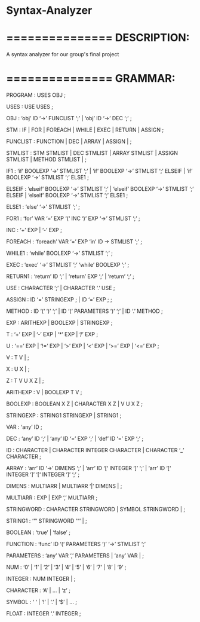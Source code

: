 Syntax-Analyzer
===============

===============
DESCRIPTION:
===============
A syntax analyzer for our group's final project

===============
GRAMMAR:
===============

PROGRAM	: USES OBJ
		;

USES	: USE USES
		;

OBJ		: ‘obj’ ID ‘->’ FUNCLIST ‘;’
		| ‘obj’ ID ‘->’ DEC ‘;’
		;

STM		: IF | FOR | FOREACH | WHILE | EXEC | RETURN | ASSIGN
		;

FUNCLIST	: FUNCTION
			| DEC
			| ARRAY
			| ASSIGN
			|
			;

STMLIST	: STM STMLIST
		| DEC STMLIST
		| ARRAY STMLIST
		| ASSIGN STMLIST
		| METHOD STMLIST
		|
		;

IF1		: ‘if’ BOOLEXP ‘->’ STMLIST ‘;’
		| ‘if’ BOOLEXP ‘->’ STMLIST ‘;’ ELSEIF
		| ‘if’ BOOLEXP ‘->’ STMLIST ‘;’ ELSE1
		;

ELSEIF	: ‘elseif’ BOOLEXP ‘->’ STMLIST ‘;’
		| ‘elseif’ BOOLEXP ‘->’ STMLIST ‘;’ ELSEIF
		| ‘elseif’ BOOLEXP ‘->’ STMLIST ‘;’ ELSE1
		;

ELSE1	: ‘else’ ‘->’ STMLIST ‘;’
		;

FOR1	: ‘for’ VAR ‘=’ EXP ‘(‘ INC ‘)’ EXP ‘->’ STMLIST ‘;’
		;

INC		: ‘+’ EXP
		| ‘-’ EXP
		;

FOREACH	: ‘foreach’ VAR ‘=’ EXP ‘in’ ID -> STMLIST ‘;’
		;

WHILE1	: ‘while’ BOOLEXP ‘->’ STMLIST ‘;’
		;

EXEC	: ‘exec’ ‘->’ STMLIST ‘;’ ‘while’ BOOLEXP ‘;’
		;

RETURN1	: ‘return’ ID ‘;’
		| ‘return’ EXP ‘;’
		| ‘return’ ‘;’
		;

USE		: CHARACTER ‘;’
		| CHARACTER ‘.’ USE
		;

ASSIGN	: ID ‘=’ STRINGEXP ;
		| ID ‘=’ EXP ;
		;

METHOD		: ID ‘(‘ ‘)’ ‘;’
		| ID ‘(‘ PARAMETERS ‘)’ ‘;’
		| ID ‘.’ METHOD
		;

EXP		: ARITHEXP
		| BOOLEXP
		| STRINGEXP
		;

T		: ‘+’ EXP
		| ‘-’ EXP
		| ‘*’ EXP
		| ‘/’ EXP
		;

U		: ‘==’ EXP
		| ‘!=’ EXP
		| ‘>’ EXP
		| ‘<’ EXP
		| ‘>=’ EXP
		| ‘<=’ EXP
		;

V		: T V
		|
		;

X		: U X
		|
		;

Z		: T V U X Z
		|
		;

ARITHEXP	: V
			| BOOLEXP T V
			;

BOOLEXP	: BOOLEAN X Z
		| CHARACTER X Z
		| V U X Z
		;

STRINGEXP 	: STRING1 STRINGEXP
			| STRING1
			;

VAR		: ‘any’ ID
		;

DEC		: ‘any’ ID ‘;’
		| ‘any’ ID ‘=’ EXP ‘;’
		| ‘def’ ID ‘=’ EXP ‘;’
		;

ID		: CHARACTER
		| CHARACTER INTEGER CHARACTER
		| CHARACTER ‘_’ CHARACTER
		;

ARRAY	: ‘arr’ ID ‘->’ DIMENS ‘;’
		| ‘arr’ ID ‘[‘ INTEGER ‘]’ ‘;’
		| ‘arr’ ID ‘[‘ INTEGER ‘]’ ‘[‘ INTEGER ‘]’ ‘;’
		;

DIMENS	: MULTIARR
		| MULTIARR ‘|’ DIMENS
		|
		;

MULTIARR	: EXP
			| EXP ‘,’ MULTIARR
			;

STRINGWORD	: CHARACTER STRINGWORD
			| SYMBOL STRINGWORD
			|
			;

STRING1	: ‘“‘ STRINGWORD ‘“‘
		|
		;

BOOLEAN	: ‘true’
		| ‘false’
		;

FUNCTION	: ‘func’ ID ‘(‘ PARAMETERS ‘)’ ‘->’ STMLIST ‘;’

PARAMETERS	: ‘any’ VAR ‘,’ PARAMETERS
			| ‘any’ VAR
			|
			;

NUM		: ‘0’ | ‘1’ | ‘2’ | ‘3’ | ‘4’ | ‘5’ | ‘6’ | ‘7’ | ‘8’ | ‘9’
		;

INTEGER	: NUM INTEGER
		|
		;

CHARACTER	: ‘A’ | ... | ‘z’
			;

SYMBOL	: ‘ ‘ | ‘!’ | ‘.’ | ‘$’ | …
		;

FLOAT	: INTEGER ‘.’ INTEGER
		;
